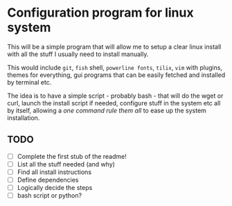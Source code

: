 # Configuration program for linux system

This will be a simple program that will allow me to setup a clear linux install with all the stuff I usually need to install manually.

This would include `git`, `fish` shell, `powerline fonts`, `tilix`, `vim` with plugins, themes for everything, gui programs that can be easily fetched and installed by terminal etc.

The idea is to have a simple script - probably bash - that will do the wget or curl, launch the install script if needed, configure stuff in the system etc all by itself, allowing a _one command rule them all_ to ease up the system installation.

## TODO

* [ ] Complete the first stub of the readme!
* [ ] List all the stuff needed (and why)
* [ ] Find all install instructions
* [ ] Define dependencies
* [ ] Logically decide the steps
* [ ] bash script or python?
